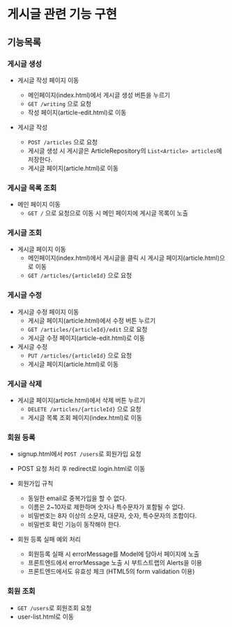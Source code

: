 # 게시글 관련 기능 구현

## 기능목록

### 게시글 생성

- 게시글 작성 페이지 이동
  - 메인페이지(index.html)에서 게시글 생성 버튼을 누르기
  - `GET /writing` 으로 요청
  - 작성 페이지(article-edit.html)로 이동

- 게시글 작성
  - `POST /articles` 으로 요청
  - 게시글 생성 시 게시글은 ArticleRepository의 `List<Article> articles`에 저장한다.
  - 게시글 페이지(article.html)로 이동



### 게시글 목록 조회

- 메인 페이지 이동
  - `GET /` 으로 요청으로 이동 시 메인 페이지에 게시글 목록이 노출



### 게시글 조회

- 게시글 페이지 이동
  - 메인페이지(index.html)에서 게시글을 클릭 시 게시글 페이지(article.html)으로 이동
  - `GET /articles/{articleId}` 으로 요청



### 게시글 수정

- 게시글 수정 페이지 이동
  - 게시글 페이지(article.html)에서 수정 버튼 누르기
  - `GET /articles/{articleId}/edit` 으로 요청
  - 게시글 수정 페이지(article-edit.html)로 이동
- 게시글 수정
  - `PUT /articles/{articleId}` 으로 요청
  - 게시글 페이지(article.html)로 이동



### 게시글 삭제

- 게시글 페이지(article.html)에서 삭제 버튼 누르기
  - `DELETE /articles/{articleId}` 으로 요청
  - 게시글 목록 조회 페이지(index.html)로 이동

### 회원 등록
- signup.html에서 `POST /users`로 회원가입 요청
- POST 요청 처리 후 redirect로  login.html로 이동
- 회원가입 규칙
    - 동일한 email로 중복가입을 할 수 없다.
    - 이름은 2~10자로 제한하며 숫자나 특수문자가 포함될 수 없다.
    - 비밀번호는 8자 이상의 소문자, 대문자, 숫자, 특수문자의 조합이다.
    - 비밀번호 확인 기능이 동작해야 한다.
    
- 회원 등록 실패 예외 처리
    - 회원등록 실패 시 errorMessage를 Model에 담아서 페이지에 노출
    - 프론트엔드에서 errorMessage 노출 시 부트스트랩의 Alerts을 이용
    - 프론트엔드에서도 유효성 체크 (HTML5의 form validation 이용)
    
### 회원 조회
- `GET /users`로 회원조회 요청
- user-list.html로 이동